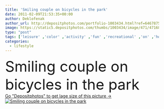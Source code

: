 ```yaml
---
title: 'Smiling couple on bicycles in the park'
date: 2011-02-09T21:53:35+00:00
author: Deklofenak
author_url: http://depositphotos.com/portfolio-1003434.html?ref=64678756
image: https://static5.depositphotos.com/thumbs/1003434/image/471/4716816/api_thumb_450.jpg?forcejpeg=true
type: "post"
tags: ['leisure' ,'color' ,'activity' ,'fun' ,'recreational' ,'on' ,'horizontal' ,'human' ,'romance' ,'female' ,'smiling' ,'grass' ,'people' ,'women' ,'park' ,'freedom' ,'outdoors' ,'happiness' ,'vitality' ,'cheerful' ,'nature' ,'serene' ,'leaf' ,'autumn' ,'20s' ,'sports' ,'action' ,'healthy' ,'food' ,'lifestyles' ,'male' ,'Men' ,'couple' ,'two' ,'clear' ,'lifestyle' ,'togetherness' ,'Exercising' ,'in' ,'bicycle' ,'bike' ,'cycling' ,'30s' ,'mature' ,'married' ,'the' ,'and' ,'bicycles' ,'bycicle' ,'Healthy Lifestyle' ]
categories: 
  - lifestyle
---
```

<div aling="center">
            <font size="60"> Smiling couple on bicycles in the park</font>   
</div>
<div>
    <a href='https://depositphotos.com/4716816/stock-photo-smiling-couple-bicycles-park.html?ref=64678756' target=_blank > Go "Depositphotos" to get lage size of this picture ->
        <img href='https://depositphotos.com/4716816/stock-photo-smiling-couple-bicycles-park.html?ref=64678756' src='https://static5.depositphotos.com/1003434/471/i/950/depositphotos_4716816-stock-photo-smiling-couple-bicycles-park.jpg?forcejpeg=true' alt='Smiling couple on bicycles in the park' >
    </a>
</div>
